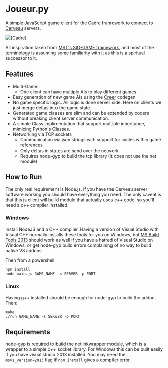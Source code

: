 # Joueur.py
A simple JavaScript game client for the Cadre framework to connect to [Cerveau](https://github.com/JacobFischer/Cerveau) servers.

![{Cadre}](http://i.imgur.com/17wwI3f.png)

All inspiration taken from [MST's SIG-GAME framework](https://github.com/siggame), and most of the terminology is assuming some familiarity with it as this is a spiritual successor to it.

## Features

* Multi-Game:
  * One client can have multiple AIs to play different games.
* Easy generation of new game AIs using the [Creer](https://github.com/JacobFischer/Creer) codegen
* No game specific logic. All logic is done server side. Here on clients we just merge deltas into the game state.
* Generated game classes are slim and can be extended by coders without breaking client server communication.
* A simple Class implimentation that support multiple inheritance, mimicing Python's Classes.
* Networking via TCP sockets
  * Communication via json strings with support for cycles within game references
  * Only deltas in states are send over the network
  * Requires node-gyp to build the tcp library (it does not use the net module)

## How to Run

The only real requirement is Node.js. If you have the Cerveau server software working you should have everything you need. The only caveat is that this js client will build module that actually uses c++ code, so you'll need a c++ compiler installed.

### Windows

Install NodeJS and a C++ compiler. Having a version of Visual Studio with Visual C++ normally installs these tools for you on Windows, but [MS Build Tools 2013](http://www.microsoft.com/en-us/download/details.aspx?id=40760) should work as well if you have a hatred of Visual Studio on Windows, or get node-gyp build errors complaining of no way to build native V8 addons.

Then from a powershell:

```
npm install
node main.js GAME_NAME -s SERVER -p PORT
```

### Linux

Having g++ installed should be enough for node-gyp to build the addon. Then:

```
make
./run GAME_NAME -s SERVER -p PORT
```

## Requirements

node-gyp is required to build the netlinkwrapper module, which is a wrapper to a simple c++ socket library. For Windows this can be built easily if you have visual studio 2013 installed. You may need the `--msvs_version=2013` flag if `npm install` gives a compiler error.
